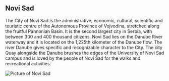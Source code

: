 ## Novi Sad

The City of Novi Sad is the administrative, economic, cultural, scientific and touristic centre of the Autonomous Province of Vojvodina, stretched along the fruitful Pannonian Basin. It is the second largest city in Serbia, with between 300 and 400 thousand citizens.
Novi Sad lies on the Danube River waterway and it is located on the 1,225th kilometer of the Danube flow. The river Danube gives specific and recognizable character to the City. The city Quay alongside the Danube brushes the edges of the University of Novi Sad campus and is loved by the people of Novi Sad for the walks and recreational activities.


![Picture of Novi Sad](assets/img/ns/02-NS-small.jpg)